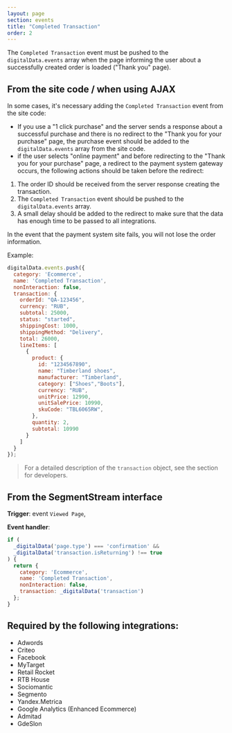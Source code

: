 ```yaml
---
layout: page
section: events
title: "Completed Transaction"
order: 2
---
```


The `Completed Transaction` event must be pushed to the `digitalData.events` array when the page informing the user about a successfully created order is loaded ("Thank you" page).

## From the site code / when using AJAX
In some cases, it's necessary adding the `Completed Transaction` event from the site code:
* If you use a "1 click purchase" and the server sends a response about a successful purchase and there is no redirect to the "Thank you for your purchase" page, the purchase event should be added to the `digitalData.events` array from the site code.
* if the user selects "online payment" and before redirecting to the "Thank you for your purchase" page, a redirect to the payment system gateway occurs, the following actions should be taken before the redirect:
1. The order ID should be received from the server response creating the transaction.
2. The `Completed Transaction` event should be pushed to the `digitalData.events` array.
3. A small delay should be added to the redirect to make sure that the data has enough time to be passed to all integrations.

In the event that the payment system site fails, you will not lose the order information.

Example:
```javascript
digitalData.events.push({
  category: 'Ecommerce',
  name: 'Completed Transaction',
  nonInteraction: false,
  transaction: {
    orderId: "QA-123456",
    currency: "RUB",
    subtotal: 25000,
    status: "started",
    shippingCost: 1000,
    shippingMethod: "Delivery",
    total: 26000,
    lineItems: [
      {
        product: {
          id: "1234567890",
          name: "Timberland shoes",
          manufacturer: "Timberland",
          category: ["Shoes","Boots"],
          currency: "RUB",
          unitPrice: 12990,
          unitSalePrice: 10990,
          skuCode: "TBL6065RW",
        },
        quantity: 2,
        subtotal: 10990
      }
    ]
  }
});
```
> For a detailed description of the `transaction` object, see the section for developers.

## From the SegmentStream interface
**Trigger**: event `Viewed Page`,

**Event handler**:
```javascript
if (
  _digitalData('page.type') === 'confirmation' &&
  _digitalData('transaction.isReturning') !== true
) {
  return {
    category: 'Ecommerce',
    name: 'Completed Transaction',
    nonInteraction: false,
    transaction: _digitalData('transaction')
  };
}
```

## Required by the following integrations:
* Adwords
* Criteo
* Facebook
* MyTarget
* Retail Rocket
* RTB House
* Sociomantic
* Segmento
* Yandex.Metrica
* Google Analytics (Enhanced Ecommerce)
* Admitad
* GdeSlon
